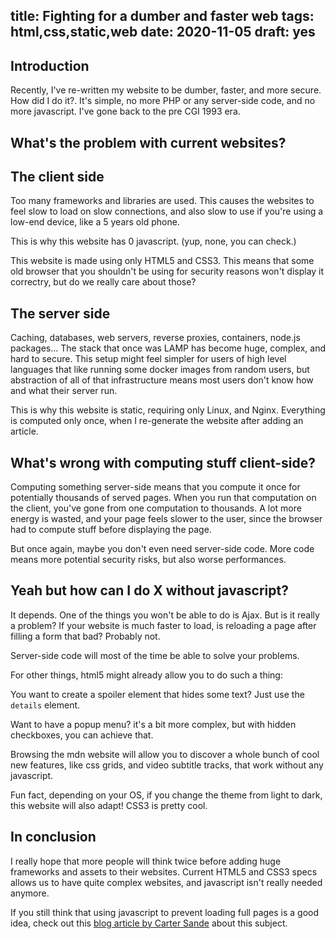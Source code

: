 title: Fighting for a dumber and faster web
tags: html,css,static,web
date: 2020-11-05
draft: yes
---
<!-- Licensed under the CC BY-NC-SA 4.0 -->
<section markdown="1">

# Introduction
Recently, I've re-written my website to be dumber, faster, and more secure. How
did I do it?. It's simple, no more PHP or any server-side code, and no more
javascript. I've gone back to the pre CGI 1993 era.

</section><section markdown="1">

# What's the problem with current websites?

## The client side

Too many frameworks and libraries are used. This causes the websites to feel
slow to load on slow connections, and also slow to use if you're using a low-end
device, like a 5 years old phone.

This is why this website has 0 javascript. (yup, none, you can check.)

This website is made using only HTML5 and CSS3. This means that some old browser
that you shouldn't be using for security reasons won't display it correctry, but
do we really care about those?

## The server side

Caching, databases, web servers, reverse proxies, containers, node.js packages…
The stack that once was LAMP has become huge, complex, and hard to secure. This
setup might feel simpler for users of high level languages that like running
some docker images from random users, but abstraction of all of that
infrastructure means most users don't know how and what their server run.

This is why this website is static, requiring only Linux, and Nginx. Everything
is computed only once, when I re-generate the website after adding an article.

</section><section markdown="1">

# What's wrong with computing stuff client-side?

Computing something server-side means that you compute it once for potentially
thousands of served pages. When you run that computation on the client, you've
gone from one computation to thousands. A lot more energy is wasted, and your
page feels slower to the user, since the browser had to compute stuff before
displaying the page.

But once again, maybe you don't even need server-side code. More code means more
potential security risks, but also worse performances.

</section><section markdown="1">

# Yeah but how can I do X without javascript?

It depends. One of the things you won't be able to do is Ajax. But is it really
a problem? If your website is much faster to load, is reloading a page after
filling a form that bad? Probably not.

Server-side code will most of the time be able to solve your problems.

For other things, html5 might already allow you to do such a thing:

You want to create a spoiler element that hides some text? Just use the
`details` element.

Want to have a popup menu? it's a bit more complex, but with hidden checkboxes,
you can achieve that.

Browsing the mdn website will allow you to discover a whole bunch of cool new
features, like css grids, and video subtitle tracks, that work without any
javascript.

Fun fact, depending on your OS, if you change the theme from light to dark, this
website will also adapt! CSS3 is pretty cool.

</section><section markdown="1">

# In conclusion

I really hope that more people will think twice before adding huge frameworks
and assets to their websites. Current HTML5 and CSS3 specs allows us to have
quite complex websites, and javascript isn't really needed anymore.

If you still think that using javascript to prevent loading full pages is a good
idea, check out this [blog article by Carter Sande](https://carter.sande.duodecima.technology/javascript-page-navigation/)
about this subject.

</section>
